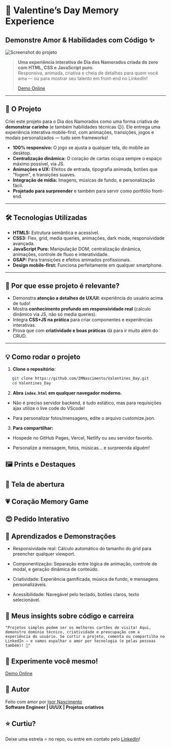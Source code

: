 # 💖 Valentine’s Day Memory Experience

## Demonstre Amor & Habilidades com Código ✨

![Screenshot do projeto](https://github.com/user-attachments/assets/a9e58cf8-c44d-4ac2-a7c3-4bd6422cb77b)


> **Uma experiência interativa de Dia dos Namorados criada do zero com HTML, CSS e JavaScript puro.**  
> Responsiva, animada, criativa e cheia de detalhes para quem você ama — ou para mostrar seu talento em front-end no LinkedIn!  
>  
> [Demo Online](https://imnascimento.github.io/Valentines_Day/)

---

## 🚀 O Projeto

Criei este projeto para o Dia dos Namorados como uma forma criativa de **demonstrar carinho** (e também habilidades técnicas 😉). Ele entrega uma experiência interativa mobile-first, com animações, transições, jogos e modais personalizados — tudo sem frameworks!

- **100% responsivo:** O jogo se ajusta a qualquer tela, do mobile ao desktop.
- **Centralização dinâmica:** O coração de cartas ocupa sempre o espaço máximo possível, via JS.
- **Animações e UX:** Efeitos de entrada, tipografia animada, botões que "fogem", e transições suaves.
- **Integração de mídia:** Imagens, músicas de fundo, e personalização fácil.
- **Projetado para surpreender** e também para servir como portfólio front-end.

---

## 🛠️ Tecnologias Utilizadas

- **HTML5:** Estrutura semântica e acessível.
- **CSS3:** Flex, grid, media queries, animações, dark mode, responsividade avançada.
- **JavaScript Puro:** Manipulação DOM, centralização dinâmica, animações, controle de fluxo e interatividade.
- **GSAP:** Para transições e efeitos animados profissionais.
- **Design mobile-first:** Funciona perfeitamente em qualquer smartphone.

---

## 🎯 Por que esse projeto é relevante?

- Demonstra **atenção a detalhes de UX/UI**: experiência do usuário acima de tudo!
- Mostra **conhecimento profundo em responsividade real** (calculo dinâmico via JS, não só media queries).
- Integra **CSS+JS na prática** para criar componentes e experiências interativas.
- Prova que com **criatividade e boas práticas** dá para ir muito além do CRUD.

---

## 💡 Como rodar o projeto

1. **Clone o repositório:**

```bash
   git clone https://github.com/IMNascimento/Valentines_Day.git
   cd Valentines_Day
```

2. **Abra `index.html` em qualquer navegador moderno.**

- Não é preciso servidor backend, é tudo estático, mas para requisições ajax utilize o live code do VScode!

- Para personalizar fotos/mensagens, edite o arquivo customize.json.

3. **Para compartilhar:**

- Hospede no GitHub Pages, Vercel, Netlify ou seu servidor favorito.

- Personalize a mensagem, fotos, músicas… e surpreenda alguém!

## 🖼️ Prints e Destaques

💌 Tela de abertura	
---
💗 Coração Memory Game	
---
😍 Pedido Interativo
---


## 🌟 Aprendizados e Demonstrações
- Responsividade real: Cálculo automático do tamanho do grid para preencher qualquer viewport.

- Componentização: Separação entre lógica de animação, controle de modal, e geração dinâmica de conteúdo.

- Criatividade: Experiência gamificada, música de fundo, e mensagens personalizáveis.

- Acessibilidade: Navegável pelo teclado, botões claros, texto selecionável.

## 📢 Meus insights sobre código e carreira
`"Projetos simples podem ser os melhores cartões de visita!
Aqui, demonstro domínio técnico, criatividade e preocupação com a experiência do usuário.
Se curtir o projeto, comenta ou compartilha no LinkedIn — e vamos espalhar o amor por tecnologia (e pelas pessoas também)! 💝"`

## 🚀 Experimente você mesmo!
[Demo Online](https://imnascimento.github.io/Valentines_Day/)

## 👤 Autor

Feito com amor por [Igor Nascimento](https://github.com/IMNascimento/)  
**Software Engineer | UI/UX | Projetos criativos**

## ⭐ Curtiu?
Deixe uma estrela ⭐ no repo, ou entre em contato pelo [LinkedIn](https://www.linkedin.com/in/igor-m-nascimento/)!